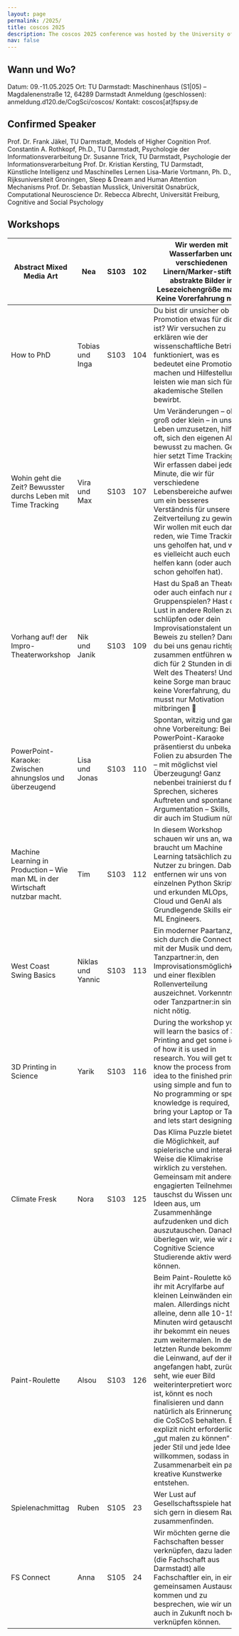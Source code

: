 ```yaml
---
layout: page
permalink: /2025/
title: coscos 2025
description: The coscos 2025 conference was hosted by the University of Darmstadt, Germany.
nav: false
---
```


## Wann und Wo?
Datum: 09.-11.05.2025
Ort: TU Darmstadt:
Maschinenhaus (S1|05)
– Magdalenenstraße 12, 64289 Darmstadt
Anmeldung (geschlossen): anmeldung.d120.de/CogSci/coscos/
Kontakt: coscos[at]fspsy.de


## Confirmed Speaker
Prof. Dr. Frank Jäkel, TU Darmstadt, Models of Higher Cognition
Prof. Constantin A. Rothkopf, Ph.D., TU Darmstadt, Psychologie der Informationsverarbeitung
Dr. Susanne Trick, TU Darmstadt, Psychologie der Informationsverarbeitung
Prof. Dr. Kristian Kersting, TU Darmstadt, Künstliche Intelligenz und Maschinelles Lernen
Lisa-Marie Vortmann, Ph. D., Rijksuniversiteit Groningen, Sleep & Dream and Human Attention Mechanisms
Prof. Dr. Sebastian Musslick, Universität Osnabrück, Computational Neuroscience
Dr. Rebecca Albrecht, Universität Freiburg, Cognitive and Social Psychology


## Workshops
| Abstract Mixed Media Art                                                     | Nea               | S103 | 102 | Wir werden mit Wasserfarben und verschiedenen Linern/Marker-stiften abstrakte Bilder in Lesezeichengröße malen. Keine Vorerfahrung nötig!                                                                                                                                                                                                                                                                                                                                                                                                                                                                |
|------------------------------------------------------------------------------|-------------------|------|-----|----------------------------------------------------------------------------------------------------------------------------------------------------------------------------------------------------------------------------------------------------------------------------------------------------------------------------------------------------------------------------------------------------------------------------------------------------------------------------------------------------------------------------------------------------------------------------------------------------------|
| How to PhD                                                                   | Tobias und Inga   | S103 | 104 | Du bist dir unsicher ob eine Promotion etwas für dich ist? Wir versuchen zu erklären wie der wissenschaftliche Betrieb funktioniert, was es bedeutet eine Promotion zu machen und Hilfestellung zu leisten wie man sich für akademische Stellen bewirbt.                                                                                                                                                                                                                                                                                                                                                 |
| Wohin geht die Zeit? Bewusster durchs Leben mit Time Tracking                | Vira und Max      | S103 | 107 | Um Veränderungen – ob groß oder klein – in unserem Leben umzusetzen, hilft es oft, sich den eigenen Alltag bewusst zu machen. Genau hier setzt Time Tracking an: Wir erfassen dabei jede Minute, die wir für verschiedene Lebensbereiche aufwenden, um ein besseres Verständnis für unsere Zeitverteilung zu gewinnen. Wir wollen mit euch darüber reden, wie Time Tracking uns geholfen hat, und wie es vielleicht auch euch helfen kann (oder auch schon geholfen hat).                                                                                                                                |
| Vorhang auf! der Impro-Theaterworkshop                                       | Nik und Janik     | S103 | 109 | Hast du Spaß an Theater oder auch einfach nur an Gruppenspielen? Hast du Lust in andere Rollen zu schlüpfen oder dein Improvisationstalent unter Beweis zu stellen? Dann bist du bei uns genau richtig, zusammen entführen wir dich für 2 Stunden in die Welt des Theaters! Und keine Sorge man braucht keine Vorerfahrung, du musst nur Motivation mitbringen 🙂                                                                                                                                                                                                                                         |
| PowerPoint-Karaoke: Zwischen ahnungslos und überzeugend                      | Lisa und Jonas    | S103 | 110 | Spontan, witzig und ganz ohne Vorbereitung: Bei der PowerPoint-Karaoke präsentierst du unbekannte Folien zu absurden Themen – mit möglichst viel Überzeugung! Ganz nebenbei trainierst du freies Sprechen, sicheres Auftreten und spontane Argumentation – Skills, die dir auch im Studium nützen.                                                                                                                                                                                                                                                                                                       |
| Machine Learning in Production – Wie man ML in der Wirtschaft nutzbar macht. | Tim               | S103 | 112 | In diesem Workshop schauen wir uns an, was es braucht um Machine Learning tatsächlich zum Nutzer zu bringen. Dabei entfernen wir uns von einzelnen Python Skripten und erkunden MLOps, Cloud und GenAI als Grundlegende Skills eines ML Engineers.                                                                                                                                                                                                                                                                                                                                                       |
| West Coast Swing Basics                                                      | Niklas und Yannic | S103 | 113 | Ein moderner Paartanz, der sich durch die Connection mit der Musik und dem/der Tanzpartner:in, den Improvisationsmöglichkeiten und einer flexiblen Rollenverteilung auszeichnet. Vorkenntnisse oder Tanzpartner:in sind nicht nötig.                                                                                                                                                                                                                                                                                                                                                                     |
| 3D Printing in Science                                                       | Yarik             | S103 | 116 | During the workshop you will learn the basics of 3D Printing and get some ideas of how it is used in research. You will get to know the process from the idea to the finished print, using simple and fun tools. No programming or special knowledge is required, just bring your Laptop or Tablet and lets start designing!                                                                                                                                                                                                                                                                             |
| Climate Fresk                                                                | Nora              | S103 | 125 | Das Klima Puzzle bietet dir die Möglichkeit, auf spielerische und interaktive Weise die Klimakrise wirklich zu verstehen. Gemeinsam mit anderen engagierten Teilnehmenden tauschst du Wissen und Ideen aus, um Zusammenhänge aufzudenken und dich auszutauschen. Danach überlegen wir, wie wir als Cognitive Science Studierende aktiv werden können.                                                                                                                                                                                                                                                    |
| Paint-Roulette                                                               | Alsou             | S103 | 126 | Beim Paint-Roulette könnt ihr mit Acrylfarbe auf kleinen Leinwänden ein Bild malen. Allerdings nicht alleine, denn alle 10-15 Minuten wird getauscht und ihr bekommt ein neues Bild zum weitermalen. In der letzten Runde bekommt ihr die Leinwand, auf der ihr angefangen habt, zurück, seht, wie euer Bild weiterinterpretiert worden ist, könnt es noch finalisieren und dann natürlich als Erinnerung an die CoSCoS behalten. Es ist explizit nicht erforderlich, „gut malen zu können“ – jeder Stil und jede Idee sind willkommen, sodass in Zusammenarbeit ein paar kreative Kunstwerke entstehen. |
| Spielenachmittag                                                             | Ruben             | S105 | 23  | Wer Lust auf Gesellschaftsspiele hat kann sich gern in diesem Raum zusammenfinden.                                                                                                                                                                                                                                                                                                                                                                                                                                                                                                                       |
| FS Connect                                                                   | Anna              | S105 | 24  | Wir möchten gerne die Fachschaften besser verknüpfen, dazu laden wir (die Fachschaft aus Darmstadt) alle Fachschaftler ein, in einen gemeinsamen Austausch zu kommen und zu besprechen, wie wir uns auch in Zukunft noch besser verknüpfen können.                                                                                                                                                                                                                                                                                                                                                       |